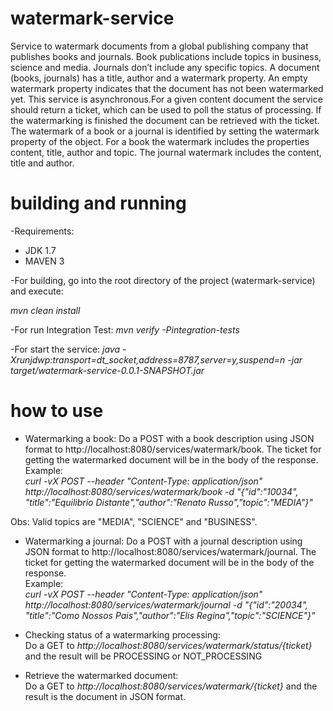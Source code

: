 # watermark-service

Service to watermark documents from a global publishing company that publishes books and journals. Book publications include topics in business, science and media. Journals don’t include any specific topics. A document (books, journals) has a title, author and a watermark property. An empty watermark property indicates that the document has not been watermarked yet. This service is asynchronous.For a given content document the service should return a ticket, which can be used to poll the status of processing. If the watermarking is finished the document can be retrieved with the ticket. The watermark of a book or a journal is identified by setting the watermark property of the object. For a book the watermark includes the properties content, title, author and topic. The journal watermark includes the content, title and author.

# building and running

-Requirements:

* JDK 1.7
* MAVEN 3

-For building, go into the root directory of the project (watermark-service) and execute: <p>
<i>mvn clean install</i>

-For run Integration Test:
<i>mvn verify -Pintegration-tests</i>

-For start the service:
<i>java -Xrunjdwp:transport=dt_socket,address=8787,server=y,suspend=n -jar target/watermark-service-0.0.1-SNAPSHOT.jar</i>

# how to use

* Watermarking a book:
Do a POST with a book description using JSON format to http://localhost:8080/services/watermark/book. The ticket for getting the watermarked document will be in the body of the response.</br>
Example:</br>
<i>curl -vX POST --header "Content-Type: application/json" http://localhost:8080/services/watermark/book   -d "{\"id\":\"10034\",  \"title\":\"Equilibrio Distante\",\"author\":\"Renato Russo\",\"topic\":\"MEDIA\"}"</i>

Obs: Valid topics are "MEDIA", "SCIENCE" and "BUSINESS".

* Watermarking a journal:
Do a POST with a journal description using JSON format to http://localhost:8080/services/watermark/journal. The ticket for getting the watermarked document will be in the body of the response.</br>
Example:</br>
<i>curl -vX POST --header "Content-Type: application/json" http://localhost:8080/services/watermark/journal   -d "{\"id\":\"20034\", \"title\":\"Como Nossos Pais\",\"author\":\"Elis Regina\",\"topic\":\"SCIENCE\"}"</i>

* Checking status of a watermarking processing:</br>
Do a GET to <i>http://localhost:8080/services/watermark/status/{ticket}</i> and the result will be PROCESSING or NOT_PROCESSING

* Retrieve the watermarked document:</br>
Do a GET to <i>http://localhost:8080/services/watermark/{ticket}</i> and the result is the document in JSON format.
